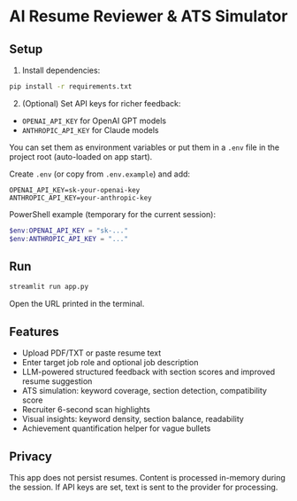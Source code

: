 # AI Resume Reviewer & ATS Simulator

## Setup

1. Install dependencies:

```bash
pip install -r requirements.txt
```

2. (Optional) Set API keys for richer feedback:

- `OPENAI_API_KEY` for OpenAI GPT models
- `ANTHROPIC_API_KEY` for Claude models

You can set them as environment variables or put them in a `.env` file in the project root (auto-loaded on app start).

Create `.env` (or copy from `.env.example`) and add:

```env
OPENAI_API_KEY=sk-your-openai-key
ANTHROPIC_API_KEY=your-anthropic-key
```

PowerShell example (temporary for the current session):

```powershell
$env:OPENAI_API_KEY = "sk-..."
$env:ANTHROPIC_API_KEY = "..."
```

## Run

```bash
streamlit run app.py
```

Open the URL printed in the terminal.

## Features

- Upload PDF/TXT or paste resume text
- Enter target job role and optional job description
- LLM-powered structured feedback with section scores and improved resume suggestion
- ATS simulation: keyword coverage, section detection, compatibility score
- Recruiter 6-second scan highlights
- Visual insights: keyword density, section balance, readability
- Achievement quantification helper for vague bullets

## Privacy

This app does not persist resumes. Content is processed in-memory during the session. If API keys are set, text is sent to the provider for processing.
